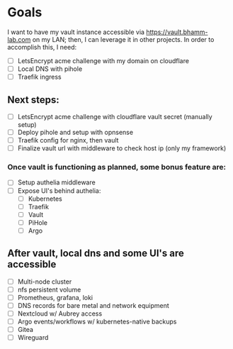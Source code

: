# Goals
I want to have my vault instance accessible via https://vault.bhamm-lab.com on my LAN; then, I can leverage it in other projects. In order to accomplish this, I need:
- [ ] LetsEncrypt acme challenge with my domain on cloudflare
- [ ] Local DNS with pihole
- [ ] Traefik ingress

## Next steps:
- [ ] LetsEncrypt acme challenge with cloudflare vault secret (manually setup)
- [ ] Deploy pihole and setup with opnsense
- [ ] Traefik config for nginx, then vault
- [ ] Finalize vault url with middleware to check host ip (only my framework)

### Once vault is functioning as planned, some bonus feature are:
- [ ] Setup authelia middleware
- [ ] Expose UI's behind authelia:
  - [ ] Kubernetes
  - [ ] Traefik
  - [ ] Vault
  - [ ] PiHole
  - [ ] Argo

## After vault, local dns and some UI's are accessible
- [ ] Multi-node cluster
- [ ] nfs persistent volume
- [ ] Prometheus, grafana, loki
- [ ] DNS records for bare metal and network equipment
- [ ] Nextcloud w/ Aubrey access
- [ ] Argo events/workflows w/ kubernetes-native backups
- [ ] Gitea
- [ ] Wireguard
